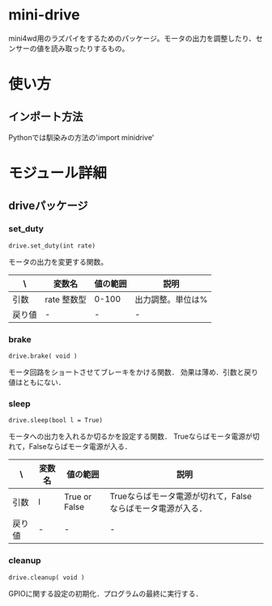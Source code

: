 # mini-drive
mini4wd用のラズパイをするためのパッケージ。モータの出力を調整したり、センサーの値を読み取ったりするもの。

# 使い方
## インポート方法
Pythonでは馴染みの方法の'import minidrive'

# モジュール詳細
## driveパッケージ
### set_duty
 ```
drive.set_duty(int rate)
 ```
モータの出力を変更する関数。

| \ | 変数名 | 値の範囲 | 説明 |
| ---- | ---- | ---- | ---- |
|引数|rate 整数型|0-100|出力調整。単位は%|
|戻り値|-|-|-|

### brake
 ```
drive.brake( void )
 ```
モータ回路をショートさせてブレーキをかける関数．
効果は薄め．引数と戻り値はともにない．


### sleep
 ```
drive.sleep(bool l = True)
 ```
モータへの出力を入れるか切るかを設定する関数．
Trueならばモータ電源が切れて，Falseならばモータ電源が入る．

| \ | 変数名 | 値の範囲 | 説明 |
| ---- | ---- | ---- | ---- |
|引数| l | True or False |Trueならばモータ電源が切れて，Falseならばモータ電源が入る．|
|戻り値|-|-|-|

### cleanup
 ```
drive.cleanup( void )
 ```
GPIOに関する設定の初期化．プログラムの最終に実行する．
